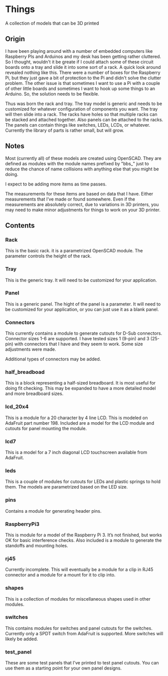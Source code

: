 # Things
A collection of models that can be 3D printed

## Origin
I have been playing around with a number of embedded computers like Raspberry PIs and Arduinos and my desk has been getting rather cluttered.  So I thought, wouldn't it be greate if I could attach some of these circuit boards onto a tray and slide it into some sort of a rack.  A quick look around revealed nothing like this.  There were a number of boxes for the Raspberry Pi, but they just gave a bit of protection to the Pi and didn't solve the clutter problem.  The other issue is that sometimes I want to use a Pi with a couple of other little boards and sometimes I want to hook up some things to an Arduino.  So, the solution needs to be flexible.

Thus was born the rack and tray.  The tray model is generic and needs to be customized for whatever configuration of components you want.  The tray will then slide into a rack.  The racks have holes so that multiple racks can be stacked and attached together.  Also panels can be attached to the racks.  The panels can contain things like switches, LEDs, LCDs, or whatever.  Currently the library of parts is rather small, but will grow.

## Notes
Most (currently all) of these models are created using OpenSCAD.  They are defined as modules with the module names prefixed by "bbs\_" just to reduce the chance of name collisions with anything else that you might be doing.

I expect to be adding more items as time passes.

The measurements for these items are based on data that I have.  Either measurements that I’ve made or found somewhere.  Even if the measurements are absolutely correct, due to variations in 3D printers, you may need to make minor adjustments for things to work on your 3D printer.

## Contents
### Rack
This is the basic rack.  it is a parametrized OpenSCAD module.  The parameter controls the height of the rack.

### Tray
This is the generic tray.  It will need to be customized for your application.

### Panel
This is a generic panel.  The hight of the panel is a parameter.  It will need to be customized for your application, or you can just use it as a blank panel.

### Connectors
This currently contains a module to generate cutouts for D-Sub connectors.  Connector sizes 1-6 are supported.  I have tested sizes 1 (9-pin) and 3 (25-pin) with connectors that I have and they seem to work.  Some size adjustments were made.

Additional types of connectors may be added.

### half\_breadboad
This is a block representing a half-sized breadboard.  It is most useful for doing fit checking.  This may be expanded to have a more detailed model and more breadboard sizes.

### lcd\_20x4
This is a module for a 20 character by 4 line LCD.  This is modeled on AdaFruit part number 198.  Included are a model for the LCD module and cutouts for panel mounting the module.

### lcd7
This is a model for a 7 inch diagonal LCD touchscreen available from AdaFruit.

### leds
This is a couple of modules for cutouts for LEDs and plastic springs to hold them.  The models are parametrized based on the LED size.

### pins
Contains a module for generating header pins.

### RaspberryPi3
This is module for a model of the Raspberry Pi 3.  It’s not finished, but works OK for basic interference checks.  Also included is a module to generate the standoffs and mounting holes.

### rj45
Currently incomplete.  This will eventually be a module for a clip in RJ45 connector and a module for a mount for it to clip into.

### shapes
This is a collection of modules for miscellaneous shapes used in other modules.

### switches
This contains modules for switches and panel cutouts for the switches.  Currently only a SPDT switch from AdaFruit is supported.  More switches will likely be added.

### test\_panel
These are some test panels that I’ve printed to test panel cutouts.  You can use them as a starting point for your own panel designs.
